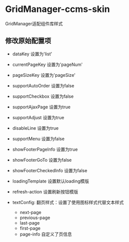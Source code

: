 # GridManager-ccms-skin

GridManager适配组件库样式

## 修改原始配置项

- dataKey 设置为'list'
- currentPageKey 设置为'pageNum'
- pageSizeKey 设置为'pageSize'
- supportAutoOrder 设置为false
- supportCheckbox 设置为false
- supportAjaxPage 设置为true
- supportAdjust 设置为true
- disableLine 设置为true
- supportMenu 设置为false
- showFooterPageInfo 设置为true
- showFooterGoTo 设置为false
- showFooterCheckedInfo 设置为false
- loadingTemplate 设置默认loading模版
- refresh-action 设置刷新按钮模版
- textConfig: 翻页样式：设置了使用图标样式代替文本样式
 
    - next-page
    - previous-page
    - last-page
    - first-page
    - page-info 自定义了页信息
